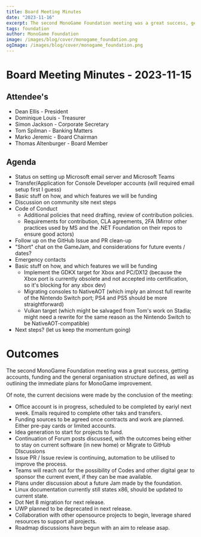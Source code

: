 ```yaml
---
title: Board Meeting Minutes
date: "2023-11-16"
excerpt: The second MonoGame Foundation meeting was a great success, getting accounts, funding and the general organisation structure defined, as well as outlining the immediate plans for MonoGame improvement.
tags: foundation
author: MonoGame Foundation
image: /images/blog/cover/monogame_foundation.png
ogImage: /images/blog/cover/monogame_foundation.png
---
```

# Board Meeting Minutes - 2023-11-15

## Attendee's
- Dean Ellis - President
- Dominique Louis - Treasurer
- Simon Jackson - Corporate Secretary
- Tom Spilman - Banking Matters
- Marko Jeremic - Board Chairman
- Thomas Altenburger - Board Member

## Agenda
- Status on setting up Microsoft email server and Microsoft Teams
- Transfer/Application for Console Developer accounts (will required email setup first I guess)
- Basic stuff on how, and which features we will be funding
- Discussion on community site next steps
- Code of Conduct 
    - Additional policies that need drafting, review of contribution policies.
    - Requirements for contribution, CLA agreements, 2FA (Mirror other practices used by MS and the .NET Foundation on their repos to ensure good actors)
- Follow up on the GitHub Issue and PR clean-up
- "Short" chat on the GameJam, and considerations for future events / dates?
- Emergency contacts
- Basic stuff on how, and which features we will be funding
    - Implement the GDKX target for Xbox and PC/DX12 (because the Xbox port is currently obsolete and not accepted into certification, so it's blocking for any xbox dev)
    - Migrating consoles to NativeAOT (which imply an almost full rewrite of the Nintendo Switch port; PS4 and PS5 should be more straightforward)
    - Vulkan target (which might be salvaged from Tom's work on Stadia; might need a rewrite for the same reason as the Nintendo Switch to be NativeAOT-compatible)
- Next steps? (let us keep the momentum going)

# Outcomes

The second MonoGame Foundation meeting was a great success, getting accounts, funding and the general organisation structure defined, as well as outlining the immediate plans for MonoGame improvement.

Of note, the current decisions were made by the conclusion of the meeting:

- Office account is in progress, scheduled to be completed by eariyl next week. Emails required to complete other taks and transfers.
- Funding sources to be agreed once contracts and work are planned.  Either pre-pay cards or limited accounts.
- Idea generation to start for projects to fund.
- Continuation of Forum posts discussed, with the outcomes being either to stay on current software (in new home) or Migrate to GitHub DIscussions
- Issue PR / Issue review is continuing, automation to be utilised to improve the process.
- Teams will reach out for the possibility of Codes and other digital gear to sponsor the current event, if they can be mae available.
- Plans under discussion about a future Jam made by the foundation.
- Linux documentation currently still states x86, should be updated to current state.
- Dot Net 8 migration for next release.
- UWP planned to be deprecated in next release.
- Collaboration with other opensource projects to begin, leverage shared resources to support all projects.
- Roadmap discussions have begun with an aim to release asap.

